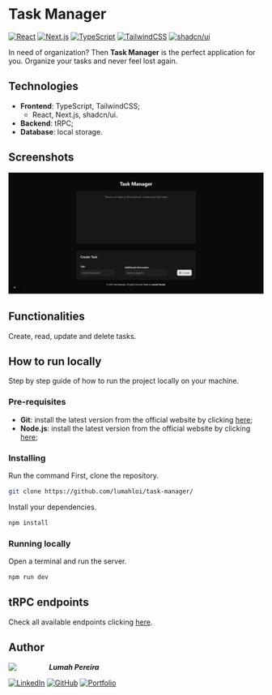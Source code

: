 # Task Manager
[![React](https://img.shields.io/badge/React-%2320232a.svg?logo=react&logoColor=%2361DAFB)](#) [![Next.js](https://img.shields.io/badge/Next.js-black?logo=next.js&logoColor=white)](#) [![TypeScript](https://img.shields.io/badge/TypeScript-3178C6?logo=typescript&logoColor=fff)](#) [![TailwindCSS](https://img.shields.io/badge/Tailwind%20CSS-%2338B2AC.svg?logo=tailwind-css&logoColor=white)](#) [![shadcn/ui](https://img.shields.io/badge/shadcn%2Fui-000?logo=shadcnui&logoColor=fff)](#)

In need of organization? Then **Task Manager** is the perfect application for you. Organize your tasks and never feel lost again.

## Technologies
- **Frontend**: TypeScript, TailwindCSS;
  - React, Next.js, shadcn/ui.
- **Backend**: tRPC;
- **Database**: local storage.

## Screenshots
![Home](./docs/screenshots/home2.png)

## Functionalities
Create, read, update and delete tasks.

## How to run locally
Step by step guide of how to run the project locally on your machine.

### Pre-requisites
- **Git**: install the latest version from the official website by clicking [here](https://git-scm.com/downloads);
- **Node.js**: install the latest version from the official website by clicking [here](https://nodejs.org/pt/download);

### Installing
Run the command
First, clone the repository.
```bash
git clone https://github.com/lumahloi/task-manager/
```

Install your dependencies.
```bash
npm install
```

### Running locally
Open a terminal and run the server.
```bash
npm run dev
```

## tRPC endpoints
Check all available endpoints clicking [here](./docs/endpoints.md).

## Author
<img src="https://github.com/lumahloi.png" width="80" align="left"/>

***Lumah Pereira***


[![LinkedIn](https://custom-icon-badges.demolab.com/badge/LinkedIn-0A66C2?logo=linkedin-white&logoColor=fff)](https://www.linkedin.com/in/lumah-pereira) [![GitHub](https://img.shields.io/badge/GitHub-%23121011.svg?logo=github&logoColor=white)](https://www.github.com/lumahloi) [![Portfolio](https://img.shields.io/badge/Portfolio-D47CBC.svg?logo=vercel&logoColor=white)](https://www.lumah-pereira.vercel.app)